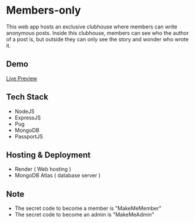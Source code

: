 # Members-only

This web app hosts an exclusive clubhouse where members can write anonymous posts. Inside this clubhouse, members can see who the author of a post is, but outside they can only see the story and wonder who wrote it.


## Demo

[Live Preview](https://members-only-12cw.onrender.com)


## Tech Stack

- NodeJS
- ExpressJS
- Pug
- MongoDB
- PassportJS

## Hosting & Deployment

- Render ( Web hosting )
- MongoDB Atlas ( database server )

## Note

- The secret code to become a member is "MakeMeMember" 
- The secret code to become an admin is "MakeMeAdmin"

